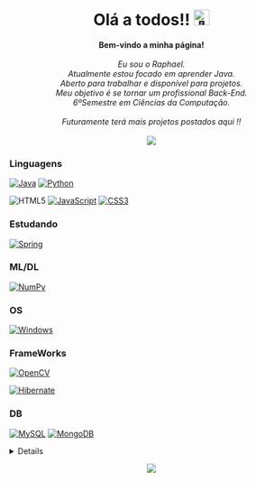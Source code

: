 <h1 align="center">Olá a todos!! <img src="https://github-production-user-asset-6210df.s3.amazonaws.com/24524555/238178097-766d336d-b87d-44ba-807c-c51de2bc6b4d.gif" width="28px" alt="👋"></h1>

<p align="center">
    <b>Bem-vindo a minha página!</b><br><br>
    <i>
        Eu sou o Raphael.<br>
        Atualmente estou focado em aprender Java.<br>
       Aberto para trabalhar e disponível para projetos.<br>
      Meu objetivo é se tornar um profissional Back-End.<br>
      6ºSemestre em Ciências da Computação.<br>
       <br>Futuramente terá mais projetos postados aqui !!<br>
    </i><br>
         <a href = "mailto:rapha18023@gmail.com"><img src="https://img.shields.io/badge/Gmail-D14836?style=for-the-badge&logo=gmail&logoColor=white" target="_blank"></a>
    </a>
</p>

### Linguagens
[![Java](https://img.shields.io/badge/java-black?style=for-the-badge&logo=openjdk)](https://github.com/rapharrr)
[![Python](https://img.shields.io/badge/python-black?style=for-the-badge&logo=python)](https://github.com/rapharrr)

![HTML5](https://img.shields.io/badge/html5-%23E34F26.svg?style=for-the-badge&logo=html5&logoColor=white)
[![JavaScript](https://img.shields.io/badge/javascript-%23323330.svg?style=for-the-badge&logo=javascript&logoColor=%23F7DF1E)](https://github.com/rapharrr)
[![CSS3](https://img.shields.io/badge/css3-%231572B6.svg?style=for-the-badge&logo=css3&logoColor=white)](https://github.com/rapharrr)

### Estudando
[![Spring](https://img.shields.io/badge/Spring-6DB33F?style=for-the-badge&logo=spring&logoColor=white)](https://github.com/rapharrr)

### ML/DL
[![NumPy](https://img.shields.io/badge/numpy-%23013243.svg?style=for-the-badge&logo=numpy&logoColor=white)](https://github.com/rapharrr)

### OS
[![Windows](https://img.shields.io/badge/Windows-black?style=for-the-badge&logo=Windows)](https://github.com/rapharrr)

### FrameWorks
[![OpenCV](https://img.shields.io/badge/opencv-%23white.svg?style=for-the-badge&logo=opencv&logoColor=white)](https://github.com/rapharrr)

[![Hibernate](https://img.shields.io/badge/Hibernate-59666C?style=for-the-badge&logo=Hibernate&logoColor=white)](https://github.com/rapharrr)

### DB
[![MySQL](https://img.shields.io/badge/mysql-%2300f.svg?style=for-the-badge&logo=mysql&logoColor=white)](https://github.com/rapharrr)
[![MongoDB](https://img.shields.io/badge/MongoDB-%234ea94b.svg?style=for-the-badge&logo=mongodb&logoColor=white)](https://github.com/rapharrr)




<details>
<p align="center">
  <a href="https://github.com/rapharrr">
    <img src="http://github-profile-summary-cards.vercel.app/api/cards/profile-details?username=rapharrr&theme=transparent" />
  </a>
  <a href="https://github.com/rapharrr">
    <img src="https://github-readme-streak-stats.herokuapp.com/?user=rapharrr&hide_border=true&card_width=338&theme=transparent" />
  </a>
  <a href="https://github.com/rapharrr">
    <img src="http://github-profile-summary-cards.vercel.app/api/cards/stats?username=rapharrr&theme=transparent" />
  </a>
 
</p>
</details>

<p align="center">
  <a href="https://github.com/rapharrr">
    <img src="https://komarev.com/ghpvc/?username=rapharrr&color=blue&style=flat)" />
  </a>
</p>
<!--

- 🔭 I’m currently working on ...
- 🌱 I’m currently learning ...
- 👯 I’m looking to collaborate on ...
- 🤔 I’m looking for help with ...
- 💬 Ask me about ...
- 📫 How to reach me: ...
- 😄 Pronouns: ...
- ⚡ Fun fact: ...
-->
